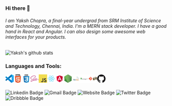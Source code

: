 
### Hi there 👋
###### I am Yaksh Chopra, a final-year undergrad from SRM Institute of Science and Technology, Chennai, India. I'm a MERN stack developer. I have a good hand in React and Angular. I can also design some awesome web interfaces for your products.
![Yaksh's github stats](https://github-readme-stats.vercel.app/api?username=Yakshchopra&count_private=true&show_icons=true&theme=dark)

### Languages and Tools:

<img align="left" alt="Visual Studio Code" width="26px" src="https://raw.githubusercontent.com/github/explore/80688e429a7d4ef2fca1e82350fe8e3517d3494d/topics/visual-studio-code/visual-studio-code.png" />
<img align="left" alt="HTML5" width="26px" src="https://raw.githubusercontent.com/github/explore/80688e429a7d4ef2fca1e82350fe8e3517d3494d/topics/html/html.png" />
<img align="left" alt="CSS3" width="26px" src="https://raw.githubusercontent.com/github/explore/80688e429a7d4ef2fca1e82350fe8e3517d3494d/topics/css/css.png" />
<img align="left" alt="Sass" width="26px" src="https://raw.githubusercontent.com/github/explore/80688e429a7d4ef2fca1e82350fe8e3517d3494d/topics/sass/sass.png" />
<img align="left" alt="JavaScript" width="26px" src="https://raw.githubusercontent.com/github/explore/80688e429a7d4ef2fca1e82350fe8e3517d3494d/topics/javascript/javascript.png" />
<img align="left" alt="React" width="26px" src="https://raw.githubusercontent.com/github/explore/80688e429a7d4ef2fca1e82350fe8e3517d3494d/topics/react/react.png" />
<img align="left" alt="GitHub" width="26px" src="https://raw.githubusercontent.com/github/explore/78df643247d429f6cc873026c0622819ad797942/topics/angular/angular.png" />
<img align="left" alt="Node.js" width="26px" src="https://raw.githubusercontent.com/github/explore/80688e429a7d4ef2fca1e82350fe8e3517d3494d/topics/nodejs/nodejs.png" />
<img align="left" alt="MySQL" width="26px" src="https://raw.githubusercontent.com/github/explore/80688e429a7d4ef2fca1e82350fe8e3517d3494d/topics/mysql/mysql.png" />
<img align="left" alt="MongoDB" width="26px" src="https://raw.githubusercontent.com/github/explore/80688e429a7d4ef2fca1e82350fe8e3517d3494d/topics/mongodb/mongodb.png" />
<img align="left" alt="Git" width="26px" src="https://raw.githubusercontent.com/github/explore/80688e429a7d4ef2fca1e82350fe8e3517d3494d/topics/git/git.png" />
<img align="left" alt="GitHub" width="26px" src="https://raw.githubusercontent.com/github/explore/78df643247d429f6cc873026c0622819ad797942/topics/github/github.png" />

<br /><br />

![Linkedin Badge](https://img.shields.io/badge/-YakshChopra-blue?style=flat&logo=Linkedin&logoColor=white&link=https://www.linkedin.com/in/yaksh-chopra-125bb7168/)
![Gmail Badge](https://img.shields.io/badge/-yakshchopra-c14438?style=flat&logo=Gmail&logoColor=white&link=mailto:yakshchopra@gmail.com)
![Website Badge](https://img.shields.io/badge/-yakshchopra.tech-47CCCC?style=flat&logo=Google-Chrome&logoColor=white&link=https://yakshchopra.tech)
![Twitter Badge](https://img.shields.io/badge/-@YakshChopra-1ca0f1?style=flat&labelColor=1ca0f1&logo=twitter&logoColor=white&link=https://twitter.com/YakshChopra)
![Dribbble Badge](https://img.shields.io/badge/-@Yaksh2000-1ca0f1?style=flat&labelColor=1ca0f1&logo=dribbble&logoColor=white&link=https://dribbble.com/Yaksh2000)

